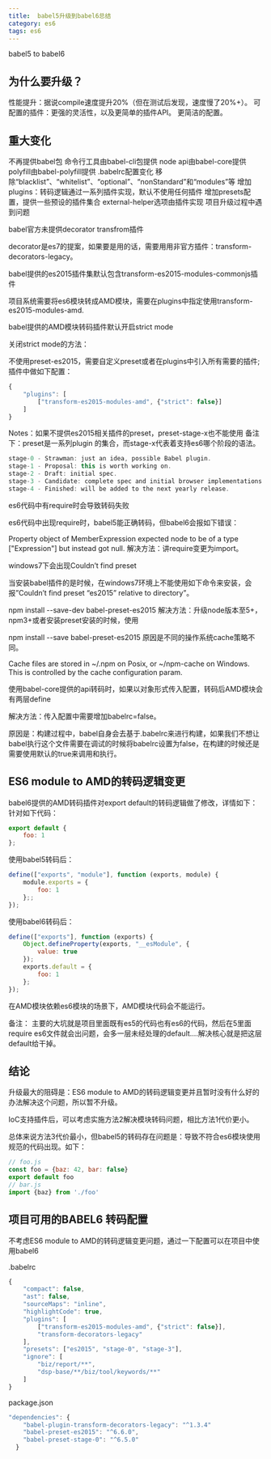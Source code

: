 ```yaml
---
title:  babel5升级到babel6总结
category: es6
tags: es6
---
```

babel5 to babel6

为什么要升级？
---
性能提升：据说compile速度提升20%（但在测试后发现，速度慢了20%+）。
可配置的插件：更强的灵活性，以及更简单的插件API。
更简洁的配置。
<!--more-->
重大变化
---
不再提供babel包
命令行工具由babel-cli包提供
node api由babel-core提供
polyfill由babel-polyfill提供
.babelrc配置变化
移除“blacklist”、“whitelist”、“optional”、“nonStandard”和“modules”等
增加plugins：转码逻辑通过一系列插件实现，默认不使用任何插件
增加presets配置，提供一些预设的插件集合
external-helper选项由插件实现
项目升级过程中遇到问题

babel官方未提供decorator transfrom插件

decorator是es7的提案，如果要是用的话，需要用用非官方插件：transform-decorators-legacy。

babel提供的es2015插件集默认包含transform-es2015-modules-commonjs插件

项目系统需要将es6模块转成AMD模块，需要在plugins中指定使用transform-es2015-modules-amd.

babel提供的AMD模块转码插件默认开启strict mode

关闭strict mode的方法：

不使用preset-es2015，需要自定义preset或者在plugins中引入所有需要的插件;
插件中做如下配置：
```js
{
    "plugins": [
        ["transform-es2015-modules-amd", {"strict": false}]
    ]
}
```
Notes：如果不提供es2015相关插件的preset，preset-stage-x也不能使用
备注下：preset是一系列plugin 的集合，而stage-x代表着支持es6哪个阶段的语法。
```js
stage-0 - Strawman: just an idea, possible Babel plugin.
stage-1 - Proposal: this is worth working on.
stage-2 - Draft: initial spec.
stage-3 - Candidate: complete spec and initial browser implementations.
stage-4 - Finished: will be added to the next yearly release.
```
es6代码中有require时会导致转码失败

es6代码中出现require时，babel5能正确转码，但babel6会报如下错误：

Property object of MemberExpression expected node to be of a type ["Expression"] but instead got null.
解决方法：讲require变更为import。

windows7下会出现Couldn’t find preset

当安装babel插件的是时候，在windows7环境上不能使用如下命令来安装，会报”Couldn’t find preset “es2015” relative to directory”。

npm install --save-dev babel-preset-es2015
解决方法：升级node版本至5+，npm3+或者安装preset安装的时候，使用

npm install --save babel-preset-es2015
原因是不同的操作系统cache策略不同。

Cache files are stored in ~/.npm on Posix, or ~/npm-cache on Windows.
This is controlled by the cache configuration param.

使用babel-core提供的api转码时，如果以对象形式传入配置，转码后AMD模块会有两层define

解决方法：传入配置中需要增加babelrc=false。

原因是：构建过程中，babel自身会去基于.babelrc来进行构建，如果我们不想让babel执行这个文件需要在调试的时候将babelrc设置为false，在构建的时候还是需要使用默认的true来调用和执行。

ES6 module to AMD的转码逻辑变更
--
babel6提供的AMD转码插件对export default的转码逻辑做了修改，详情如下：
针对如下代码：
```js
export default {
    foo: 1
};
```
使用babel5转码后：
```js
define(["exports", "module"], function (exports, module) {
    module.exports = {
        foo: 1
    };;
});
```
使用babel6转码后：
```js
define(["exports"], function (exports) {
    Object.defineProperty(exports, "__esModule", {
        value: true
    });
    exports.default = {
        foo: 1
    };
});
```
在AMD模块依赖es6模块的场景下，AMD模块代码会不能运行。

备注：
主要的大坑就是项目里面既有es5的代码也有es6的代码，然后在5里面require es6文件就会出问题，会多一层未经处理的default….解决核心就是把这层default给干掉。

结论
---
升级最大的阻碍是：ES6 module to AMD的转码逻辑变更并且暂时没有什么好的办法解决这个问题，所以暂不升级。

IoC支持插件后，可以考虑实施方法2解决模块转码问题，相比方法1代价更小。

总体来说方法3代价最小，但babel5的转码存在问题是：导致不符合es6模块使用规范的代码出现。如下：
```js
// foo.js
const foo = {baz: 42, bar: false}
export default foo
// bar.js
import {baz} from './foo'
```
项目可用的BABEL6 转码配置
---
不考虑ES6 module to AMD的转码逻辑变更问题，通过一下配置可以在项目中使用babel6

.babelrc
```js
{
    "compact": false,
    "ast": false,
    "sourceMaps": "inline",
    "highlightCode": true,
    "plugins": [
        ["transform-es2015-modules-amd", {"strict": false}],
        "transform-decorators-legacy"
    ],
    "presets": ["es2015", "stage-0", "stage-3"],
    "ignore": [
        "biz/report/**",
        "dsp-base/**/biz/tool/keywords/**"
    ]
}
```
package.json
```js
"dependencies": {
    "babel-plugin-transform-decorators-legacy": "^1.3.4"
    "babel-preset-es2015": "^6.6.0",
    "babel-preset-stage-0": "^6.5.0"
  }
```